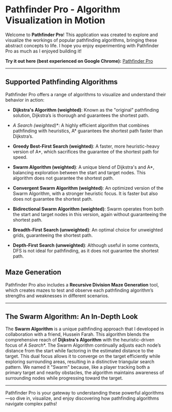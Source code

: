 # Pathfinder Pro - Algorithm Visualization in Motion

Welcome to **Pathfinder Pro**! This application was created to explore and visualize the workings of popular pathfinding algorithms, bringing these abstract concepts to life. I hope you enjoy experimenting with Pathfinder Pro as much as I enjoyed building it!

**Try it out here (best experienced on Google Chrome):** [Pathfinder Pro](https://github.com/ankitguptabk/Pathfinder-Pro-Visualizing-Algorithms-in-Motion)

---

## Supported Pathfinding Algorithms

Pathfinder Pro offers a range of algorithms to visualize and understand their behavior in action:

- **Dijkstra's Algorithm (weighted)**: Known as the "original" pathfinding solution, Dijkstra’s is thorough and guarantees the shortest path.

- **A* Search (weighted)**: A highly efficient algorithm that combines pathfinding with heuristics, A* guarantees the shortest path faster than Dijkstra’s.

- **Greedy Best-First Search (weighted)**: A faster, more heuristic-heavy version of A*, which sacrifices the guarantee of the shortest path for speed.

- **Swarm Algorithm (weighted)**: A unique blend of Dijkstra's and A*, balancing exploration between the start and target nodes. This algorithm does not guarantee the shortest path.

- **Convergent Swarm Algorithm (weighted)**: An optimized version of the Swarm Algorithm, with a stronger heuristic focus. It is faster but also does not guarantee the shortest path.

- **Bidirectional Swarm Algorithm (weighted)**: Swarm operates from both the start and target nodes in this version, again without guaranteeing the shortest path.

- **Breadth-First Search (unweighted)**: An optimal choice for unweighted grids, guaranteeing the shortest path.

- **Depth-First Search (unweighted)**: Although useful in some contexts, DFS is not ideal for pathfinding, as it does not guarantee the shortest path.

## Maze Generation

Pathfinder Pro also includes a **Recursive Division Maze Generation** tool, which creates mazes to test and observe each pathfinding algorithm’s strengths and weaknesses in different scenarios.

---

## The Swarm Algorithm: An In-Depth Look

The **Swarm Algorithm** is a unique pathfinding approach that I developed in collaboration with a friend, Hussein Farah. This algorithm blends the comprehensive reach of **Dijkstra's Algorithm** with the heuristic-driven focus of **A* Search**. The Swarm Algorithm continually adjusts each node’s distance from the start while factoring in the estimated distance to the target. This dual focus allows it to converge on the target efficiently while exploring surrounding areas, resulting in a distinctive triangular search pattern. We named it "Swarm" because, like a player tracking both a primary target and nearby obstacles, the algorithm maintains awareness of surrounding nodes while progressing toward the target.

---

Pathfinder Pro is your gateway to understanding these powerful algorithms—so dive in, visualize, and enjoy discovering how pathfinding algorithms navigate complex paths!
